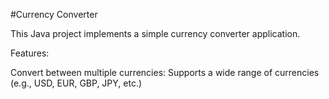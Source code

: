 #Currency Converter

This Java project implements a simple currency converter application.

Features:

Convert between multiple currencies:
Supports a wide range of currencies (e.g., USD, EUR, GBP, JPY, etc.)
